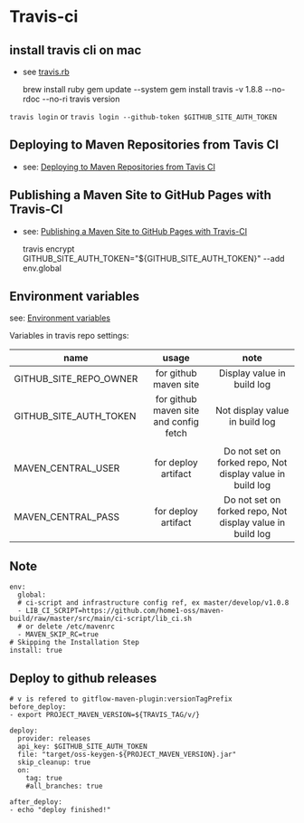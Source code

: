 
# Travis-ci

## install travis cli on mac

* see [travis.rb](https://github.com/travis-ci/travis.rb#installation)

    brew install ruby
    gem update --system
    gem install travis -v 1.8.8 --no-rdoc --no-ri
    travis version
    

`travis login` or `travis login --github-token $GITHUB_SITE_AUTH_TOKEN`

## Deploying to Maven Repositories from Tavis CI

* see: [Deploying to Maven Repositories from Tavis CI](https://vzurczak.wordpress.com/2014/09/23/deploying-to-maven-repositories-from-tavis-ci/)

## Publishing a Maven Site to GitHub Pages with Travis-CI

* see: [Publishing a Maven Site to GitHub Pages with Travis-CI](https://blog.lanyonm.org/articles/2015/12/19/publish-maven-site-github-pages-travis-ci.html)


    travis encrypt GITHUB_SITE_AUTH_TOKEN="${GITHUB_SITE_AUTH_TOKEN}" --add env.global

## Environment variables

see: [Environment variables](https://docs.travis-ci.com/user/environment-variables/)

Variables in travis repo settings:

|name                                | usage                                          | note                           |
|------------------------------------|:----------------------------------------------:|:------------------------------:|
|GITHUB_SITE_REPO_OWNER              | for github maven site                          | Display value in build log     |
|GITHUB_SITE_AUTH_TOKEN| for github maven site and config fetch         | Not display value in build log |
|                                    |                                                |                                |
|MAVEN_CENTRAL_USER                  | for deploy artifact | Do not set on forked repo, Not display value in build log |
|MAVEN_CENTRAL_PASS                  | for deploy artifact | Do not set on forked repo, Not display value in build log |

## Note

    env:
      global:
      # ci-script and infrastructure config ref, ex master/develop/v1.0.8
      - LIB_CI_SCRIPT=https://github.com/home1-oss/maven-build/raw/master/src/main/ci-script/lib_ci.sh
      # or delete /etc/mavenrc
      - MAVEN_SKIP_RC=true
    # Skipping the Installation Step
    install: true


## Deploy to github releases

    # v is refered to gitflow-maven-plugin:versionTagPrefix
    before_deploy:
    - export PROJECT_MAVEN_VERSION=${TRAVIS_TAG/v/}

    deploy:
      provider: releases
      api_key: $GITHUB_SITE_AUTH_TOKEN
      file: "target/oss-keygen-${PROJECT_MAVEN_VERSION}.jar"
      skip_cleanup: true
      on:
        tag: true
        #all_branches: true

    after_deploy:
    - echo "deploy finished!"
